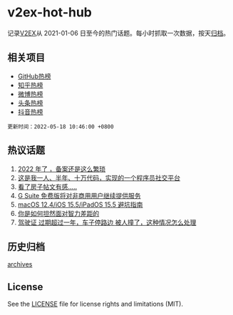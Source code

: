 # v2ex-hot-hub

 记录[V2EX](https://www.v2ex.com/)从 2021-01-06 日至今的热门话题。每小时抓取一次数据，按天[归档](archives)。
 
 ## 相关项目

- [GitHub热榜](https://github.com/snaildev/github-hot-hub)
- [知乎热榜](https://github.com/snaildev/zhihu-hot-hub)
- [微博热榜](https://github.com/snaildev/weibo-hot-hub)
- [头条热榜](https://github.com/snaildev/toutiao-hot-hub)
- [抖音热榜](https://github.com/snaildev/douyin-hot-hub)


 `更新时间：2022-05-18 10:46:00 +0800`

## 热议话题

1. [2022 年了 ，备案还是这么繁琐](https://www.v2ex.com/t/853461)
1. [这是我一人、半年、十万代码，实现的一个程序员社交平台](https://www.v2ex.com/t/853486)
1. [看了房子帖文有感.....](https://www.v2ex.com/t/853485)
1. [G Suite 免费版将对非商用用户继续提供服务](https://www.v2ex.com/t/853418)
1. [macOS 12.4/iOS 15.5/iPadOS 15.5 避坑指南](https://www.v2ex.com/t/853417)
1. [你是如何坦然面对智力差距的](https://www.v2ex.com/t/853545)
1. [驾驶证 过期超过一年，车子停路边 被人撞了，这种情况怎么处理](https://www.v2ex.com/t/853546)

## 历史归档

[archives](archives)

## License

See the [LICENSE](LICENSE) file for license rights and limitations (MIT).
